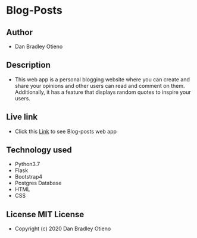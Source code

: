 # Blog-Posts

## Author
* Dan Bradley Otieno

## Description
* This web app is a personal blogging website where you can create and share your opinions and other users can read and comment on them. Additionally, it has a feature that displays random quotes to inspire your users.

## Live link
* Click this <a href="https://b-posts.herokuapp.com">Link</a> to see Blog-posts web app

## Technology used
* Python3.7 
* Flask
* Bootstrap4
* Postgres Database
* HTML
* CSS

## License MIT License

* Copyright (c) 2020 Dan Bradley Otieno